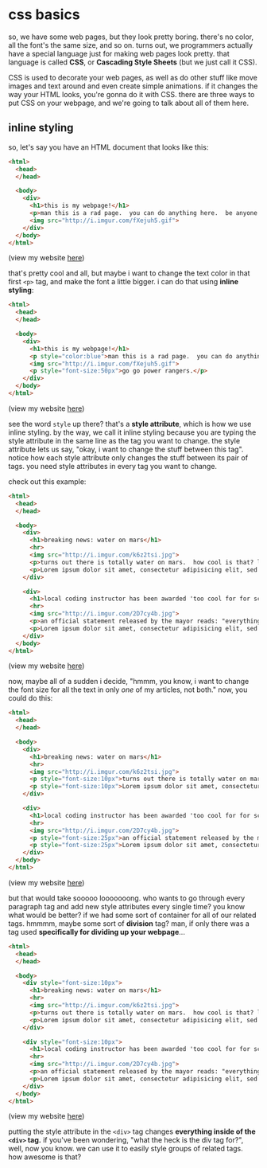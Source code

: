 # css basics

so, we have some web pages, but they look pretty boring.  there's no color, all the font's the same size, and so on.  turns out, we programmers actually have a special language just for making web pages look pretty.  that language is called **CSS**, or **Cascading Style Sheets** (but we just call it CSS).

CSS is used to decorate your web pages, as well as do other stuff like move images and text around and even create simple animations.  if it changes the way your HTML looks, you're gonna do it with CSS.  there are three ways to put CSS on your webpage, and we're going to talk about all of them here.

## inline styling

so, let's say you have an HTML document that looks like this:

``` html
<html>
  <head>
  </head>

  <body>
    <div>
      <h1>this is my webpage!</h1>
      <p>man this is a rad page.  you can do anything here.  be anyone. do anything.</p>
      <img src="http://i.imgur.com/fXejuh5.gif">
    </div>
  </body>
</html>
```
(view my website [here](https://jsbin.com/lipuke/edit?html,output))

that's pretty cool and all, but maybe i want to change the text color in that first `<p>` tag, and make the font a little bigger. i can do that using **inline styling**:

``` html
<html>
  <head>
  </head>

  <body>
    <div>
      <h1>this is my webpage!</h1>
      <p style="color:blue">man this is a rad page.  you can do anything here.  be anyone. do anything.</p>
      <img src="http://i.imgur.com/fXejuh5.gif">
      <p style="font-size:50px">go go power rangers.</p>
    </div>
  </body>
</html>
```
(view my website [here](https://jsbin.com/feloho/edit?html,output))

see the word `style` up there?  that's a **style attribute**, which is how we use inline styling. by the way, we call it inline styling because you are typing the style attribute in the same line as the tag you want to change. the style attribute lets us say, "okay, i want to change the stuff between this tag". notice how each style attribute only changes the stuff between its pair of tags.  you need style attributes in every tag you want to change.

check out this example:

``` html
<html>
  <head>
  </head>

  <body>
    <div>
      <h1>breaking news: water on mars</h1>
      <hr>
      <img src="http://i.imgur.com/k6z2tsi.jpg">
      <p>turns out there is totally water on mars.  how cool is that? let's type some gibberish here so this article looks really long.</p>
      <p>Lorem ipsum dolor sit amet, consectetur adipisicing elit, sed do eiusmod tempor incididunt ut labore et dolore magna aliqua. Ut enim ad minim veniam, quis nostrud exercitation ullamco laboris nisi ut aliquip ex ea commodo consequat.</p>
    </div>

    <div>
      <h1>local coding instructor has been awarded 'too cool for for school' award by mayor</h1>
      <hr>
      <img src="http://i.imgur.com/2D7cy4b.jpg">
      <p>an official statement released by the mayor reads: "everything you've heard? completely true."</p>
      <p>Lorem ipsum dolor sit amet, consectetur adipisicing elit, sed do eiusmod tempor incididunt ut labore et dolore magna aliqua. Ut enim ad minim veniam, quis nostrud exercitation ullamco laboris nisi ut aliquip ex ea commodo consequat.</p>
    </div>
  </body>
</html>
```
(view my website [here](https://jsbin.com/nugono/edit?html,output))

now, maybe all of a sudden i decide, "hmmm, you know, i want to change the font size for all the text in only *one* of my articles, not both." now, you could do this:

``` html
<html>
  <head>
  </head>

  <body>
    <div>
      <h1>breaking news: water on mars</h1>
      <hr>
      <img src="http://i.imgur.com/k6z2tsi.jpg">
      <p style="font-size:10px">turns out there is totally water on mars.  how cool is that? let's type some gibberish here so this article looks really long.</p>
      <p style="font-size:10px">Lorem ipsum dolor sit amet, consectetur adipisicing elit, sed do eiusmod tempor incididunt ut labore et dolore magna aliqua. Ut enim ad minim veniam, quis nostrud exercitation ullamco laboris nisi ut aliquip ex ea commodo consequat.</p>
    </div>

    <div>
      <h1>local coding instructor has been awarded 'too cool for for school' award by mayor</h1>
      <hr>
      <img src="http://i.imgur.com/2D7cy4b.jpg">
      <p style="font-size:25px">an official statement released by the mayor reads: "everything you've heard? completely true."</p>
      <p style="font-size:25px">Lorem ipsum dolor sit amet, consectetur adipisicing elit, sed do eiusmod tempor incididunt ut labore et dolore magna aliqua. Ut enim ad minim veniam, quis nostrud exercitation ullamco laboris nisi ut aliquip ex ea commodo consequat.</p>
    </div>
  </body>
</html>
```
(view my website [here](https://jsbin.com/pusegu/edit?html,output))

but that would take sooooo looooooong. who wants to go through every paragraph tag and add new style attributes every single time?  you know what would be better? if we had some sort of container for all of our related tags.  hmmmm, maybe some sort of **division** tag?  man, if only there was a tag used **specifically for dividing up your webpage**...

``` html
<html>
  <head>
  </head>

  <body>
    <div style="font-size:10px">
      <h1>breaking news: water on mars</h1>
      <hr>
      <img src="http://i.imgur.com/k6z2tsi.jpg">
      <p>turns out there is totally water on mars.  how cool is that? let's type some gibberish here so this article looks really long.</p>
      <p>Lorem ipsum dolor sit amet, consectetur adipisicing elit, sed do eiusmod tempor incididunt ut labore et dolore magna aliqua. Ut enim ad minim veniam, quis nostrud exercitation ullamco laboris nisi ut aliquip ex ea commodo consequat.</p>
    </div>

    <div style="font-size:10px">
      <h1>local coding instructor has been awarded 'too cool for for school' award by mayor</h1>
      <hr>
      <img src="http://i.imgur.com/2D7cy4b.jpg">
      <p>an official statement released by the mayor reads: "everything you've heard? completely true."</p>
      <p>Lorem ipsum dolor sit amet, consectetur adipisicing elit, sed do eiusmod tempor incididunt ut labore et dolore magna aliqua. Ut enim ad minim veniam, quis nostrud exercitation ullamco laboris nisi ut aliquip ex ea commodo consequat.</p>
    </div>
  </body>
</html>
```
(view my website [here](https://jsbin.com/sahobe/edit?html,output))

putting the style attribute in the `<div>` tag changes **everything inside of the `<div>` tag.** if you've been wondering, "what the heck is the div tag for?", well, now you know. we can use it to easily style groups of related tags.  how awesome is that?
